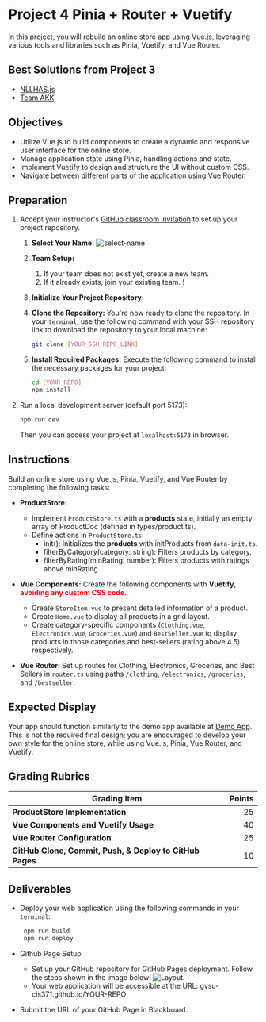 # Project 4 Pinia + Router + Vuetify

In this project, you will rebuild an online store app using Vue.js, leveraging various tools and libraries such as Pinia, Vuetify, and Vue Router.

## Best Solutions from Project 3

- [NLLHAS.js](https://gvsu-cis371.github.io/project3-nllhas-js/)
- [Team AKK](https://gvsu-cis371.github.io/project3-akk/)

## Objectives

- Utilize Vue.js to build components to create a dynamic and responsive user interface for the online store.
- Manage application state using Pinia, handling actions and state.
- Implement Vuetify to design and structure the UI without custom CSS.
- Navigate between different parts of the application using Vue Router.

## Preparation

1. Accept your instructor's [GitHub classroom invitation](https://classroom.github.com/a/2K25xykP) to set up your project repository.

   1. **Select Your Name:** ![select-name](../assets/img/project1-selectname.jpg)
   2. **Team Setup:**
      1. If your team does not exist yet, create a new team.
      2. If it already exists, join your existing team. !
   3. **Initialize Your Project Repository:**
   4. **Clone the Repository:** You're now ready to clone the repository. In your `terminal`, use the following command with your SSH repository link to download the repository to your local machine:

      ```bash
      git clone [YOUR_SSH_REPO_LINK]
      ```

   5. **Install Required Packages:** Execute the following command to install the necessary packages for your project:

      ```bash
      cd [YOUR_REPO]
      npm install
      ```

2. Run a local development server (default port 5173):

   ```bash
   npm run dev
   ```

   Then you can access your project at `localhost:5173` in browser.

## Instructions

Build an online store using Vue.js, Pinia, Vuetify, and Vue Router by completing the following tasks:

- **ProductStore:**

  - Implement `ProductStore.ts` with a **products** state, initially an empty array of ProductDoc (defined in types/product.ts).
  - Define actions in `ProductStore.ts`:
    - init(): Initializes the **products** with initProducts from `data-init.ts`.
    - filterByCategory(category: string): Filters products by category.
    - filterByRating(minRating: number): Filters products with ratings above minRating.

- **Vue Components:** Create the following components with **Vuetify**, <b style="color:red;">avoiding any custom CSS code.</b>

  - Create `StoreItem.vue` to present detailed information of a product.
  - Create `Home.vue` to display all products in a grid layout.
  - Create category-specific components (`Clothing.vue`, `Electronics.vue`, `Groceries.vue`) and `BestSeller.vue` to display products in those categories and best-sellers (rating above 4.5) respectively.

- **Vue Router:** Set up routes for Clothing, Electronics, Groceries, and Best Sellers in `router.ts` using paths `/clothing`, `/electronics`, `/groceries`, and `/bestseller`.

## Expected Display

Your app should function similarly to the demo app available at [Demo App](https://gvsu-cis371.github.io/w24-project5). This is not the required final design; you are encouraged to develop your own style for the online store, while using Vue.js, Pinia, Vue Router, and Vuetify.

## Grading Rubrics

| Grading Item                                             | Points |
| -------------------------------------------------------- | -----: |
| **ProductStore Implementation**                          |     25 |
| **Vue Components and Vuetify Usage**                     |     40 |
| **Vue Router Configuration**                             |     25 |
| **GitHub Clone, Commit, Push, & Deploy to GitHub Pages** |     10 |

## Deliverables

- Deploy your web application using the following commands in your `terminal`:

  ```bash
   npm run build
   npm run deploy
  ```

- Github Page Setup

  - Set up your GitHub repository for GitHub Pages deployment. Follow the steps shown in the image below: ![Layout](../assets/img/project1-githubpage.jpg).
  - Your web application will be accessible at the URL: gvsu-cis371.github.io/YOUR-REPO

- Submit the URL of your GitHub Page in Blackboard.
